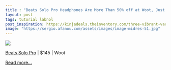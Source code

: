 ```yaml
---
title : "Beats Solo Pro Headphones Are More Than 50% off at Woot, Just $145"
layout: post
tags: tutorial labnol
post_inspiration: https://kinjadeals.theinventory.com/three-vibrant-variations-of-beats-solo-pro-headphones-a-1845115086
image: "https://sergio.afanou.com/assets/images/image-midres-51.jpg"
---
```


<img src="https://i.kinja-img.com/gawker-media/image/upload/s--MfdtfpI0--/c_fit,fl_progressive,q_80,w_636/mnputh8n2qhaskzjdwjz.png" /><p><a href="https://www.anrdoezrs.net/links/8335291/type/dlg/sid/13998261/https://electronics.woot.com/offers/beats-solo-pro-noise-cancelling-headphones-new-2" target="_blank" rel="noopener noreferrer">Beats Solo Pro</a> | $145 | Woot<br></p><p><a href="https://kinjadeals.theinventory.com/three-vibrant-variations-of-beats-solo-pro-headphones-a-1845115086">Read more...</a></p>